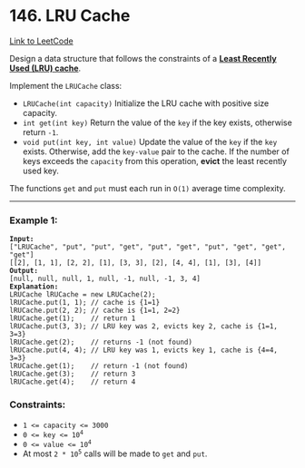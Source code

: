 # 146. LRU Cache

[Link to LeetCode](https://leetcode.com/problems/lru-cache/description/)

Design a data structure that follows the constraints of a <strong>[Least Recently Used (LRU) cache](https://en.wikipedia.org/wiki/Cache_replacement_policies#LRU)</strong>.

Implement the `LRUCache` class:

* `LRUCache(int capacity)` Initialize the LRU cache with positive size capacity.
* `int get(int key)` Return the value of the `key` if the key exists, otherwise return `-1`.
* `void put(int key, int value)` Update the value of the `key` if the `key` exists. Otherwise, add the `key-value` pair to the cache. If the number of keys exceeds the `capacity` from this operation, **evict** the least recently used key.

The functions `get` and `put` must each run in `O(1)` average time complexity.

---

### Example 1:

<pre><code><strong>Input:</strong>
["LRUCache", "put", "put", "get", "put", "get", "put", "get", "get", "get"]
[[2], [1, 1], [2, 2], [1], [3, 3], [2], [4, 4], [1], [3], [4]]
<strong>Output:</strong>
[null, null, null, 1, null, -1, null, -1, 3, 4]
<strong>Explanation:</strong>
LRUCache lRUCache = new LRUCache(2);
lRUCache.put(1, 1); // cache is {1=1}
lRUCache.put(2, 2); // cache is {1=1, 2=2}
lRUCache.get(1);    // return 1
lRUCache.put(3, 3); // LRU key was 2, evicts key 2, cache is {1=1, 3=3}
lRUCache.get(2);    // returns -1 (not found)
lRUCache.put(4, 4); // LRU key was 1, evicts key 1, cache is {4=4, 3=3}
lRUCache.get(1);    // return -1 (not found)
lRUCache.get(3);    // return 3
lRUCache.get(4);    // return 4</code></pre>

### Constraints:

* `1 <= capacity <= 3000`
* <code>0 <= key <= 10<sup>4</sup></code>
* <code>0 <= value <= 10<sup>4</sup></code>
* At most <code>2 * 10<sup>5</sup></code> calls will be made to `get` and `put`.
